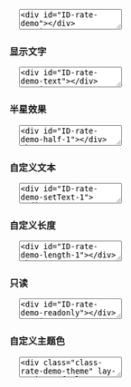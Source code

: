<pre class="layui-code" lay-options="{preview: true, text: {preview: '基础用法'}, layout: ['preview', 'code'], tools: ['full']}">
  <textarea>
<div id="ID-rate-demo"></div>
<script>
layui.use(function(){
  var rate = layui.rate;

  // 渲染
  rate.render({
    elem: '#ID-rate-demo'
  });
});
</script>
  </textarea>
</pre>

<h3 id="demo-text" class="ws-anchor ws-bold">显示文字</h3>

<pre class="layui-code" lay-options="{preview: true, layout: ['preview', 'code'], tools: ['full']}">
  <textarea>
<div id="ID-rate-demo-text"></div>
<script>
layui.use(function(){
  var rate = layui.rate;

  // 渲染
  rate.render({
    elem: '#ID-rate-demo-text',
    value: 2, // 初始值
    text: true // 开启文本
  });
});
</script>
  </textarea>
</pre>

<h3 id="demo-half" class="ws-anchor ws-bold">半星效果</h3>

<pre class="layui-code" lay-options="{preview: true, layout: ['preview', 'code'], tools: ['full']}">
  <textarea>
<div id="ID-rate-demo-half-1"></div>
<hr>
<div id="ID-rate-demo-half-2"></div>

<script>
layui.use(function(){
  var rate = layui.rate;

  // 渲染
  rate.render({ // eg1
    elem: '#ID-rate-demo-half-1',
    value: 2.5, // 初始值
    half: true // 开启半星
  });
  rate.render({ // eg2
    elem: '#ID-rate-demo-half-2',
    value: 3.5,
    half: true,
    text: true
  });
});
</script>
  </textarea>
</pre>

<h3 id="demo-setText" class="ws-anchor ws-bold">自定义文本</h3>

<pre class="layui-code" lay-options="{preview: true, layout: ['preview', 'code'], tools: ['full']}">
  <textarea>
<div id="ID-rate-demo-setText-1"></div>
<hr>
<div id="ID-rate-demo-setText-2"></div>
<script>
layui.use(function(){
  var rate = layui.rate;

  // 渲染
  rate.render({ // eg1
    elem: '#ID-rate-demo-setText-1',
    value: 3,
    text: true,
    setText: function(value){ // 自定义文本的初始回调
      var arrs = {
        '1': '非常不满意',
        '2': '不满意',
        '3': '一般',
        '4': '满意',
        '5': '非常满意',
      };
      this.span.text(arrs[value] || ( value + "星"));
    }
  });
  rate.render({ // eg2
    elem: '#ID-rate-demo-setText-2',
    value: 1.5,
    half: true,
    text: true,
    setText: function(value){
      this.span.text(value);
    }
  });
});
</script>
  </textarea>
</pre>

<h3 id="demo-length" class="ws-anchor ws-bold">自定义长度</h3>

<pre class="layui-code" lay-options="{preview: true, layout: ['preview', 'code'], tools: ['full']}">
  <textarea>
<div id="ID-rate-demo-length-1"></div>
<hr>
<div id="ID-rate-demo-length-2"></div>
<script>
layui.use(function(){
  var rate = layui.rate;

  // 渲染
  rate.render({
    elem: '#ID-rate-demo-length-1',
    length: 3
  });
  rate.render({
    elem: '#ID-rate-demo-length-2',
    length: 10,
    value: 8 // 初始值
  });
});
</script>
  </textarea>
</pre>

<h3 id="demo-readonly" class="ws-anchor ws-bold">只读</h3>

<pre class="layui-code" lay-options="{preview: true, layout: ['preview', 'code'], tools: ['full']}">
  <textarea>
<div id="ID-rate-demo-readonly"></div>
<script>
layui.use(function(){
  var rate = layui.rate;

  // 渲染
  rate.render({
    elem: '#ID-rate-demo-readonly',
    value: 4,
    readonly: true
  });
});
</script>
  </textarea>
</pre>

<h3 id="demo-theme" class="ws-anchor ws-bold">自定义主题色</h3>

<pre class="layui-code" lay-options="{preview: true, layout: ['preview', 'code'], tools: ['full']}">
  <textarea>
<div class="class-rate-demo-theme" lay-options="{value: 3, theme: '#FF8000'}"></div>
<hr>
<div class="class-rate-demo-theme" lay-options="{value: 3, theme: '#FE0000'}"></div>
<hr>
<div class="class-rate-demo-theme" lay-options="{value: 2.5, theme: '#1E9FFF', half: true}"></div>
<script>
layui.use(function(){
  var rate = layui.rate;

  // 批量渲染
  rate.render({
    elem: '.class-rate-demo-theme',
    // theme: '#FF8000' // 自定义主题色
  });
});
</script>
  </textarea>
</pre>